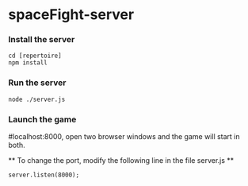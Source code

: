 # spaceFight-server

### Install the server

```
cd [repertoire]
npm install
```

### Run the server

```
node ./server.js
```

### Launch the game

#localhost:8000, open two browser windows and the game will start in both.

** To change the port, modify the following line in the file server.js **

```
server.listen(8000);
```
